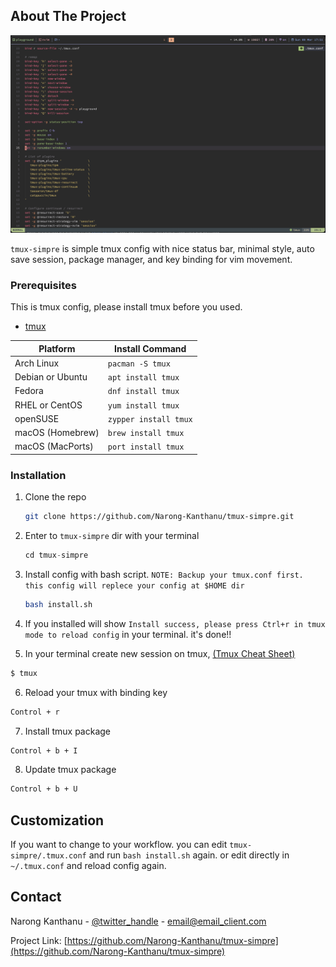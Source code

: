 <!-- ABOUT THE PROJECT -->

## About The Project

[![tmux.conf][product-screenshot]](https://example.com)

`tmux-simpre` is simple tmux config with nice status bar, minimal style, auto save session, package manager, and key binding for vim movement.

<!-- GETTING STARTED -->

### Prerequisites

This is tmux config, please install tmux before you used.

- [tmux](https://github.com/tmux/tmux)

| Platform         | Install Command       |
| ---------------- | --------------------- |
| Arch Linux       | `pacman -S tmux`      |
| Debian or Ubuntu | `apt install tmux`    |
| Fedora           | `dnf install tmux`    |
| RHEL or CentOS   | `yum install tmux`    |
| openSUSE         | `zypper install tmux` |
| macOS (Homebrew) | `brew install tmux`   |
| macOS (MacPorts) | `port install tmux`   |

### Installation

1. Clone the repo
   ```sh
   git clone https://github.com/Narong-Kanthanu/tmux-simpre.git
   ```
2. Enter to `tmux-simpre` dir with your terminal
   ```js
   cd tmux-simpre
   ```
3. Install config with bash script. `NOTE: Backup your tmux.conf first. this config will replece your config at $HOME dir `

   ```sh
   bash install.sh
   ```

4. If you installed will show `Install success, please press Ctrl+r in tmux mode to reload config` in your terminal. it's done!!

5. In your terminal create new session on tmux, [(Tmux Cheat Sheet)](https://tmuxcheatsheet.com/)

```sh
$ tmux
```

6. Reload your tmux with binding key

```sh
Control + r
```

7. Install tmux package

```sh
Control + b + I
```

8. Update tmux package

```sh
Control + b + U
```

## Customization

If you want to change to your workflow. you can edit `tmux-simpre/.tmux.conf` and run `bash install.sh` again. or edit directly in `~/.tmux.conf` and reload config again.

## Contact

Narong Kanthanu - [@twitter_handle](https://twitter.com/twitter_handle) - email@email_client.com

Project Link: [https://github.com/Narong-Kanthanu/tmux-simpre](https://github.com/Narong-Kanthanu/tmux-simpre)

<!-- MARKDOWN LINKS & IMAGES -->
<!-- https://www.markdownguide.org/basic-syntax/#reference-style-links -->

[product-screenshot]: images/screenshot.png
